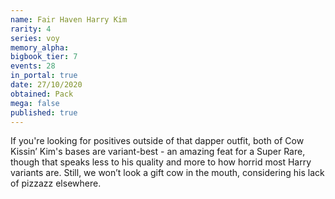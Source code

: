 ```yaml
---
name: Fair Haven Harry Kim
rarity: 4
series: voy
memory_alpha:
bigbook_tier: 7
events: 28
in_portal: true
date: 27/10/2020
obtained: Pack
mega: false
published: true
---
```


If you're looking for positives outside of that dapper outfit, both of Cow Kissin’ Kim's bases are variant-best - an amazing feat for a Super Rare, though that speaks less to his quality and more to how horrid most Harry variants are. Still, we won’t look a gift cow in the mouth, considering his lack of pizzazz elsewhere.

